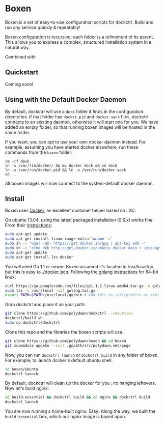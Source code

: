 # Boxen

Boxen is a set of easy-to-use configuration scripts for dockctrl.
Build and run any service quickly & repeatably!

Boxen configuration is recursive; each folder is a refinement of its parent.
This allows you to express a complex, structured installation system in a natural way.

Combined with

## Quickstart

Coming soon!

## Using with the Default Docker Daemon

By default, dockctrl will use a `dock` folder it finds in the configuration directories.
If that folder has `docker.pid` and `docker.sock` files, dockctrl connects to an existing daemon, otherwise it will start one for you.
We have added an empty folder, so that running boxen images will be hosted in the same folder.

If you want, you can opt to use your own docker daemon instead.
For example, assuming you have started docker elsewhere, run these commands from the `boxen` folder:

```
rm -rf dock
ln -s /var/lib/docker/ && mv docker dock && cd dock
ln -s /var/run/docker.pid && ln -s /var/run/docker.sock
cd ..
```

All boxen images will now connect to the system-default docker daemon.

## Install

Boxen uses [Docker](http://www.docker.io/), an excellent container helper based on LXC.

On ubuntu 13.04, using the latest packaged installation (0.6.x) works fine. From their [instructions](http://docs.docker.io/en/latest/installation/ubuntulinux/):
```bash
sudo apt-get update
sudo apt-get install linux-image-extra-`uname -r`
sudo sh -c "wget -qO- https://get.docker.io/gpg | apt-key add -"
sudo sh -c "echo deb http://get.docker.io/ubuntu docker main > /etc/apt/sources.list.d/docker.list"
sudo apt-get update
sudo apt-get install lxc-docker
```

You will need Go 1.1 or newer. Boxen assumed it's located in /usr/local/go, but this is easy to [./docker.json](configure).
Following the [golang instructions](http://golang.org/doc/install#bsd_linux) for 64-bit linux:

```bash
curl https://go.googlecode.com/files/go1.1.2.linux-amd64.tar.gz -o golang.tar.gz
sudo tar -C /usr/local -xzf golang.tar.gz
export PATH=$PATH:/usr/local/go/bin # Add this to /etc/profile or similar
```

Grab dockctrl and place it on your path:
```bash
git clone https://github.com/polydawn/dockctrl --recursive
dockctrl/build.sh
sudo cp dockctrl/dockctrl
```

Clone this repo and the libraries the boxen scripts will use:

```bash
git clone https://github.com/polydawn/boxen && cd boxen
git submodule update --init .gopath/src/polydawn.net/pogo
```

Now, you can run `dockctrl launch` or `dockctrl build` in any folder of boxen.
For example, to launch docker's default ubuntu shell:

```bash
cd boxen/ubuntu
dockctrl launch
```

By default, dockctrl will clean up the docker for you ; no hanging leftovers.
Now let's build nginx:

```bash
cd build-essential && dockctrl build && cd nginx && dockctrl build
dockctrl launch
```

You are now running a home-built nginx. Easy!
Along the way, we built the `build-essential` box, which our nginx image is based upon.


